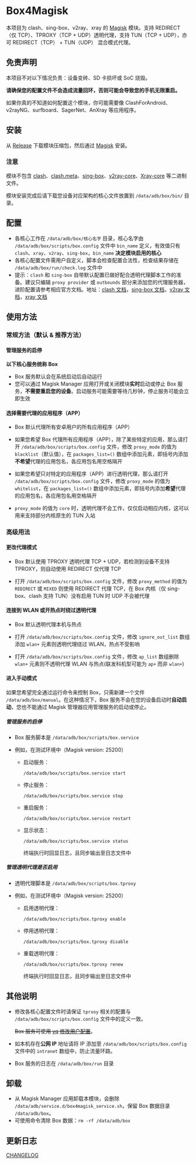 # Box4Magisk

本项目为 clash、sing-box、v2ray、xray 的 [Magisk](https://github.com/topjohnwu/Magisk) 模块。支持 REDIRECT（仅 TCP）、TPROXY（TCP + UDP）透明代理，支持 TUN（TCP + UDP），亦可 REDIRECT（TCP） + TUN（UDP） 混合模式代理。

## 免责声明

本项目不对以下情况负责：设备变砖、SD 卡损坏或 SoC 烧毁。

**请确保您的配置文件不会造成流量回环，否则可能会导致您的手机无限重启。**

如果你真的不知道如何配置这个模块，你可能需要像 ClashForAndroid、v2rayNG、surfboard、SagerNet、AnXray 等应用程序。


## 安装

从 [Release](https://github.com/CHIZI-0618/box4magisk/releases) 下载模块压缩包，然后通过 [Magisk](https://github.com/topjohnwu/Magisk) 安装。

### 注意

模块不包含 [clash](https://github.com/Dreamacro/clash)、[clash.meta](https://github.com/MetaCubeX/Clash.Meta)、[sing-box](https://github.com/SagerNet/sing-box)、[v2ray-core](https://github.com/v2fly/v2ray-core)、[Xray-core](https://github.com/XTLS/Xray-core) 等二进制文件。
  
模块安装完成后请下载您设备对应架构的核心文件放置到 `/data/adb/box/bin/` 目录。


## 配置

- 各核心工作在 `/data/adb/box/核心名字` 目录，核心名字由 `/data/adb/box/scripts/box.config` 文件中 `bin_name` 定义，有效值只有 `clash`、`xray`、`v2ray`、`sing-box`，`bin_name` **决定模块启用的核心**
- 各核心配置文件需用户自定义，脚本会检查配置合法性，检查结果存储在 `/data/adb/box/run/check.log` 文件中
- 提示：`clash` 和 `sing-box` 自带默认配置已做好配合透明代理脚本工作的准备。建议只编辑 `proxy provider` 或 `outbounds` 部分来添加您的代理服务器，进阶配置请参考相应官方文档。地址：[clash 文档](https://github.com/Dreamacro/clash/wiki/configuration)，[sing-box 文档](https://sing-box.sagernet.org/)，[v2ray 文档](https://www.v2fly.org/)，[xray 文档](https://xtls.github.io/)


## 使用方法

### 常规方法（默认 & 推荐方法）

#### 管理服务的启停

**以下核心服务统称 Box**

- Box 服务默认会在系统启动后自动运行
- 您可以通过 Magisk Manager 应用打开或关闭模块**实时**启动或停止 Box 服务，**不需要重启您的设备**。启动服务可能需要等待几秒钟，停止服务可能会立即生效

#### 选择需要代理的应用程序（APP）

- Box 默认代理所有安卓用户的所有应用程序（APP）

- 如果您希望 Box 代理所有应用程序（APP），除了某些特定的应用，那么请打开 `/data/adb/box/scripts/box.config` 文件，修改 `proxy_mode` 的值为 `blacklist`（默认值），在 `packages_list=()` 数组中添加元素，即括号内添加**不希望**代理的应用包名，各应用包名用空格隔开

- 如果您希望只对特定的应用程序（APP）进行透明代理，那么请打开 `/data/adb/box/scripts/box.config` 文件，修改 `proxy_mode` 的值为 `whitelist`，在 `packages_list=()` 数组中添加元素，即括号内添加**希望**代理的应用包名，各应用包名用空格隔开

- `proxy_mode` 的值为 `core` 时，透明代理不会工作，仅仅启动相应内核，这可以用来支持部分内核原生的 TUN 入站

### 高级用法

#### 更改代理模式

- Box 默认使用 TPROXY 透明代理 TCP + UDP，若检测到设备不支持 TPROXY，则自动使用 REDIRECT 仅代理 TCP

- 打开 `/data/adb/box/scripts/box.config` 文件，修改 `proxy_method` 的值为 `REDIRECT` 或 `MIXED` 则使用 REDIRECT 代理 TCP，在 Box 内核（仅 sing-box、clash 支持 TUN）没有启用 TUN 时 UDP 不会被代理

#### 连接到 WLAN 或开热点时绕过透明代理

- Box 默认透明代理本机与热点

- 打开 `/data/adb/box/scripts/box.config` 文件，修改 `ignore_out_list` 数组添加 `wlan+` 元素则透明代理绕过 WLAN，热点不受影响

- 打开 `/data/adb/box/scripts/box.config` 文件，修改 `ap_list` 数组删除 `wlan+` 元素则不透明代理 WLAN 与热点(联发科机型可能为 `ap+` 而非 `wlan+`)

#### 进入手动模式

如果您希望完全通过运行命令来控制 Box，只需新建一个文件 `/data/adb/box/manual`。在这种情况下，Box 服务不会在您的设备启动时**自动启动**，您也不能通过 Magisk 管理器应用管理服务的启动或停止。

##### 管理服务的启停

- Box 服务脚本是 `/data/adb/box/scripts/box.service`

- 例如，在测试环境中（Magisk version: 25200）

  - 启动服务：

    `/data/adb/box/scripts/box.service start`

  - 停止服务：

    `/data/adb/box/scripts/box.service stop`

  - 重启服务：

    `/data/adb/box/scripts/box.service restart`
 
  - 显示状态：

    `/data/adb/box/scripts/box.service status`
    

    终端执行时回显日志，且同步输出至日志文件中

##### 管理透明代理是否启用

- 透明代理脚本是 `/data/adb/box/scripts/box.tproxy`

- 例如，在测试环境中（Magisk version: 25200）

  - 启用透明代理：

    `/data/adb/box/scripts/box.tproxy enable`

  - 停用透明代理：

    `/data/adb/box/scripts/box.tproxy disable`

  - 重载透明代理：

    `/data/adb/box/scripts/box.tproxy renew`
    
    终端执行时回显日志，且同步输出至日志文件中


## 其他说明

- 修改各核心配置文件时请保证 `tprxoy` 相关的配置与 `/data/adb/box/scripts/box.config` 文件中的定义一致。
  
  ~~Box 服务可使用 [yq](https://github.com/mikefarah/yq) [修改用户配置](box/scripts/box.service#L11-L15)~~。

- 如本机存在**公网 IP** 地址请将 IP 添加至 `/data/adb/box/scripts/box.config` 文件中的 `intranet` 数组中，防止流量环路。

- Box 服务的日志在 `/data/adb/box/run` 目录


## 卸载

- 从 Magisk Manager 应用卸载本模块，会删除 `/data/adb/service.d/box4magisk_service.sh`，保留 Box 数据目录 `/data/adb/box`。
- 可使用命令清除 Box 数据：`rm -rf /data/adb/box`

## 更新日志

[CHANGELOG](changelog.md)
